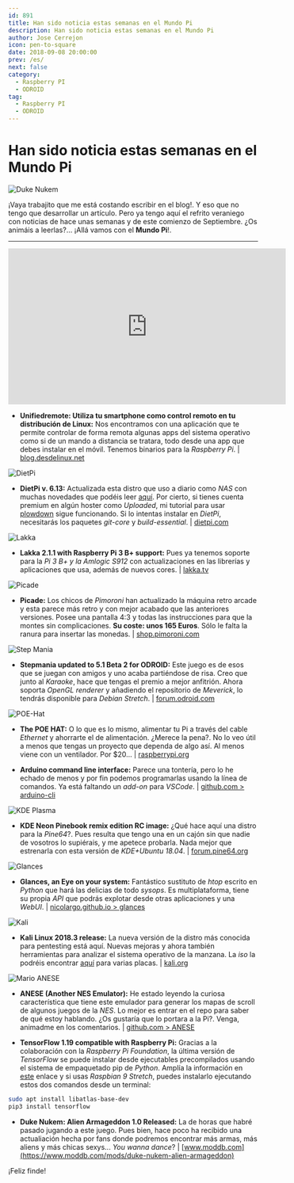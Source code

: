 ```yaml
---
id: 891
title: Han sido noticia estas semanas en el Mundo Pi
description: Han sido noticia estas semanas en el Mundo Pi
author: Jose Cerrejon
icon: pen-to-square
date: 2018-09-08 20:00:00
prev: /es/
next: false
category:
  - Raspberry PI
  - ODROID
tag:
  - Raspberry PI
  - ODROID
---
```


# Han sido noticia estas semanas en el Mundo Pi

![Duke Nukem](/images/2018/09/dukenukem.png)

¡Vaya trabajito que me está costando escribir en el blog!. Y eso que no tengo que desarrollar un artículo. Pero ya tengo aquí el refrito veraniego con noticias de hace unas semanas y de este comienzo de Septiembre. ¿Os animáis a leerlas?... ¡Allá vamos con el **Mundo Pi**!.

- - -
<iframe width="560" height="315" src="https://www.youtube.com/embed/CKNefvxoLGI" frameborder="0" allow="autoplay; encrypted-media" allowfullscreen></iframe>

* **Unifiedremote: Utiliza tu smartphone como control remoto en tu distribución de Linux:** Nos encontramos con una aplicación que te permite controlar de forma remota algunas apps del sistema operativo como si de un mando a distancia se tratara, todo desde una app que debes instalar en el móvil. Tenemos binarios para la *Raspberry Pi*. | [blog.desdelinux.net](https://blog.desdelinux.net/unifiedremote-utiliza-tu-smartphone-como-control-remoto-en-tu-distribucion-de-linux/)

![DietPi](/images/2018/09/dietpi.png)

* **DietPi v. 6.13:** Actualizada esta distro que uso a diario como *NAS* con muchas novedades que podéis leer [aquí](https://github.com/Fourdee/DietPi/pull/2011#issue-208266750). Por cierto, si tienes cuenta premium en algún hoster como *Uploaded*, mi tutorial para usar [plowdown](/post.php?id=239) sigue funcionando. Si lo intentas instalar en *DietPi*, necesitarás los paquetes *git-core* y *build-essential*. | [dietpi.com](https://dietpi.com/)

![Lakka](/images/2014/11/lakka.png)

* **Lakka 2.1.1 with Raspberry Pi 3 B+ support:** Pues ya tenemos soporte para la *Pi 3 B+ y la Amlogic S912* con actualizaciones en las librerías y aplicaciones que usa, además de nuevos cores. | [lakka.tv](http://www.lakka.tv/articles/2018/08/12/lakka-211-with-raspberry-pi-3-b-plus-support/)

![Picade](/images/2018/09/picade.png)

* **Picade:** Los chicos de *Pimoroni* han actualizado la máquina retro arcade y esta parece más retro y con mejor acabado que las anteriores versiones. Posee una pantalla 4:3 y todas las instrucciones para que la montes sin complicaciones. **Su coste: unos 165 Euros**. Sólo le falta la ranura para insertar las monedas. | [shop.pimoroni.com](https://shop.pimoroni.com/products/picade)

![Step Mania](/images/2018/09/stepmania.jpg)

* **Stepmania updated to 5.1 Beta 2 for ODROID:** Este juego es de esos que se juegan con amigos y uno acaba partiéndose de risa. Creo que junto al *Karaoke*, hace que tengas el premio a mejor anfitrión. Ahora soporta *OpenGL renderer* y añadiendo el repositorio de *Meverick*, lo tendrás disponible para *Debian Stretch*. | [forum.odroid.com](https://forum.odroid.com/viewtopic.php?f=91&t=16984)

![POE-Hat](/images/2018/09/poehat.jpg)

* **The POE HAT:** O lo que es lo mismo, alimentar tu Pi a través del cable *Ethernet* y ahorrarte el de alimentación. ¿Merece la pena?. No lo veo útil a menos que tengas un proyecto que dependa de algo así. Al menos viene con un ventilador. Por $20... | [raspberrypi.org](https://www.raspberrypi.org/blog/introducing-power-over-ethernet-poe-hat/)

* **Arduino command line interface:** Parece una tontería, pero lo he echado de menos y por fin podemos programarlas usando la línea de comandos. Ya está faltando un *add-on* para *VSCode*. | [github.com > arduino-cli](https://github.com/arduino/arduino-cli)

![KDE Plasma](/images/2018/09/kde_plasma.png)

* **KDE Neon Pinebook remix edition RC image:** ¿Qué hace aquí una distro para la *Pine64*?. Pues resulta que tengo una en un cajón sin que nadie de vosotros lo supiérais, y me apetece probarla. Nada mejor que estrenarla con esta versión de *KDE+Ubuntu 18.04*. | [forum.pine64.org](https://forum.pine64.org/showthread.php?tid=6443)

![Glances](/images/2018/09/glances.png)

* **Glances, an Eye on your system:** Fantástico sustituto de *htop* escrito en *Python* que hará las delicias de todo *sysops*. Es multiplataforma, tiene su propia *API* que podrás explotar desde otras aplicaciones y una *WebUI*. | [nicolargo.github.io > glances](https://nicolargo.github.io/glances/)

![Kali](/images/2018/02/kali.png)

* **Kali Linux 2018.3 release:** La nueva versión de la distro más conocida para pentesting está aquí. Nuevas mejoras y ahora también herramientas para analizar el sistema operativo de la manzana. La *iso* la podréis encontrar [aquí](https://www.offensive-security.com/kali-linux-arm-images/) para varias placas. | [kali.org](https://www.kali.org/releases/kali-linux-2018-3-release/)

![Mario ANESE](/images/2018/09/anese.png)

* **ANESE (Another NES Emulator):** He estado leyendo la curiosa característica que tiene este emulador para generar los mapas de scroll de algunos juegos de la *NES*. Lo mejor es entrar en el repo para saber de qué estoy hablando. ¿Os gustaría que lo portara a la Pi?. Venga, animadme en los comentarios. | [github.com > ANESE](https://github.com/daniel5151/ANESE)

* **TensorFlow 1.19 compatible with Raspberry Pi:** Gracias a la colaboración con la *Raspberry Pi Foundation*, la última versión de *TensorFlow* se puede instalar desde ejecutables precompilados usando el sistema de empaquetado pip de *Python*. Amplía la información en [este](https://www.tensorflow.org/install/install_raspbian) enlace y si usas *Raspbian 9 Stretch*, puedes instalarlo ejecutando estos dos comandos desde un terminal:
```bash
sudo apt install libatlas-base-dev
pip3 install tensorflow
```


* **Duke Nukem: Alien Armageddon 1.0 Released:** La de horas que habré pasado jugando a este juego. Pues bien, hace poco ha recibido una actualiación hecha por fans donde podremos encontrar más armas, más aliens y más chicas sexys... *You wanna dance*? | [www.moddb.com](https://www.moddb.com/mods/duke-nukem-alien-armageddon)






¡Feliz finde!